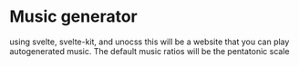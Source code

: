 # Music generator
using svelte, svelte-kit, and unocss
this will be a website that you can play autogenerated music. The default music ratios will be the pentatonic scale
